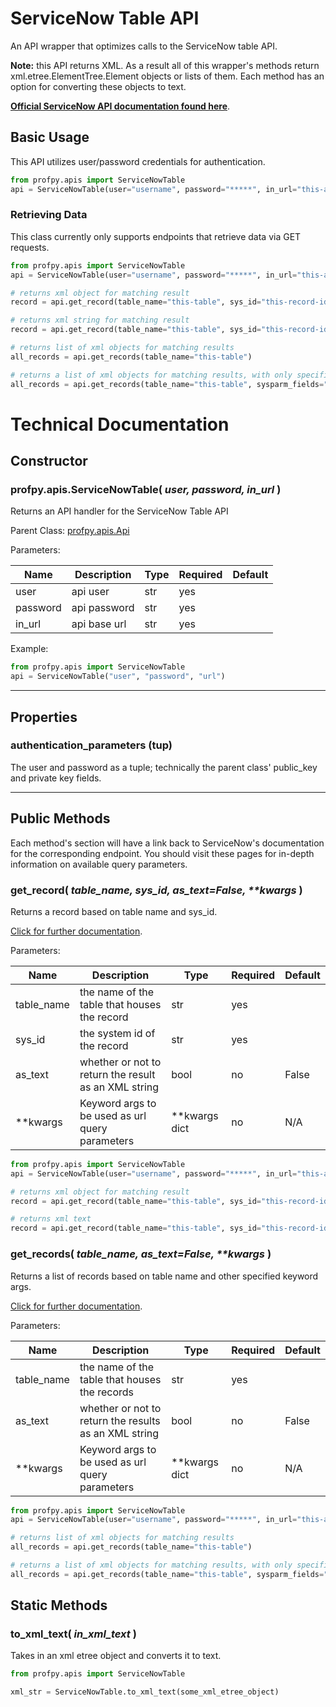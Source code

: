 # ServiceNow Table API 
An API wrapper that optimizes calls to the ServiceNow table API. 

**Note:** this API returns XML. As a result all of this wrapper's methods return xml.etree.ElementTree.Element objects or lists of them. 
Each method has an option for converting these objects to text. 

**[Official ServiceNow API documentation found here](https://docs.servicenow.com/bundle/geneva-servicenow-platform/page/integrate/inbound_rest/concept/c_TableAPI.html)**.
## Basic Usage
This API utilizes user/password credentials for authentication. 
```python
from profpy.apis import ServiceNowTable
api = ServiceNowTable(user="username", password="*****", in_url="this-api-url.com/api/")
```

### Retrieving Data
This class currently only supports endpoints that retrieve data via GET requests. 
```python
from profpy.apis import ServiceNowTable
api = ServiceNowTable(user="username", password="*****", in_url="this-api-url.com/api/")

# returns xml object for matching result
record = api.get_record(table_name="this-table", sys_id="this-record-id")

# returns xml string for matching result 
record = api.get_record(table_name="this-table", sys_id="this-record-id", as_text=True)

# returns list of xml objects for matching results
all_records = api.get_records(table_name="this-table")

# returns a list of xml objects for matching results, with only specified field (other query parameters available in API documentation)
all_records = api.get_records(table_name="this-table", sysparm_fields="field1")
```

# Technical Documentation
## Constructor
### profpy.apis.ServiceNowTable( *user, password, in_url* )
Returns an API handler for the ServiceNow Table API

Parent Class: [profpy.apis.Api](./Api.md)

Parameters: 

| Name        | Description                                        | Type          | Required | Default |
|-------------|----------------------------------------------------|---------------|----------|---------|
| user  | api user | str          | yes       |    |
| password   | api password    | str | yes       |      |
| in_url | api base url | str | yes |  |

Example:

```python
from profpy.apis import ServiceNowTable
api = ServiceNowTable("user", "password", "url")
```
---
 
## Properties
### authentication_parameters (tup)
The user and password as a tuple; technically the parent class' public_key and private key fields.

---
 
 ## Public Methods
Each method's section will have a link back to ServiceNow's documentation for the corresponding endpoint. You should 
visit these pages for in-depth information on available query parameters. 

### get_record( *table_name, sys_id, as_text=False, \*\*kwargs* )
Returns a record based on table name and sys_id.
 
[Click for further documentation](https://docs.servicenow.com/bundle/geneva-servicenow-platform/page/integrate/inbound_rest/reference/r_TableAPI-GETid.html).
 
Parameters:

| Name        | Description                                        | Type          | Required | Default |
|-------------|----------------------------------------------------|---------------|----------|---------|
| table_name  | the name of the table that houses the record | str          | yes       |    |
| sys_id      | the system id of the record | str | yes | | |
| as_text     | whether or not to return the result as an XML string | bool | no | False |
| **kwargs    | Keyword args to be used as url query parameters    | **kwargs dict | no       | N/A     |

```python
from profpy.apis import ServiceNowTable
api = ServiceNowTable(user="username", password="*****", in_url="this-api-url.com/api/")

# returns xml object for matching result
record = api.get_record(table_name="this-table", sys_id="this-record-id")

# returns xml text
record = api.get_record(table_name="this-table", sys_id="this-record-id", as_text=True)
```

### get_records( *table_name, as_text=False, \*\*kwargs* )
Returns a list of records based on table name and other specified keyword args.

[Click for further documentation](https://docs.servicenow.com/bundle/geneva-servicenow-platform/page/integrate/inbound_rest/reference/r_TableAPI-GET.html).


Parameters:

| Name        | Description                                        | Type          | Required | Default |
|-------------|----------------------------------------------------|---------------|----------|---------|
| table_name  | the name of the table that houses the records | str          | yes       |    |
| as_text     | whether or not to return the results as an XML string | bool | no | False |
| **kwargs    | Keyword args to be used as url query parameters    | **kwargs dict | no       | N/A     |

 ```python
from profpy.apis import ServiceNowTable
api = ServiceNowTable(user="username", password="*****", in_url="this-api-url.com/api/")

# returns list of xml objects for matching results
all_records = api.get_records(table_name="this-table")

# returns a list of xml objects for matching results, with only specified field (other query parameters available in API documentation)
all_records = api.get_records(table_name="this-table", sysparm_fields="field1")
```

## Static Methods
### to_xml_text( *in_xml_text* )
Takes in an xml etree object and converts it to text. 

```python
from profpy.apis import ServiceNowTable

xml_str = ServiceNowTable.to_xml_text(some_xml_etree_object)
```